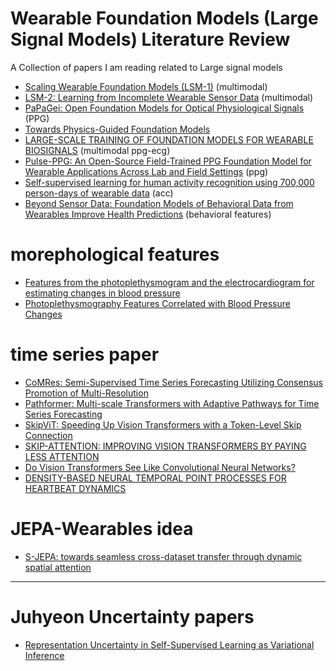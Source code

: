 # Wearable Foundation Models (Large Signal Models) Literature Review
A Collection of papers I am reading related to Large signal models 
- [Scaling Wearable Foundation Models (LSM-1)](https://arxiv.org/abs/2410.13638) (multimodal)
- [LSM-2: Learning from Incomplete Wearable Sensor Data](https://arxiv.org/pdf/2506.05321) (multimodal)
- [PaPaGei: Open Foundation Models for Optical Physiological Signals](https://openreview.net/forum?id=kYwTmlq6Vn) (PPG)
- [Towards Physics-Guided Foundation Models](https://arxiv.org/abs/2502.15013v1)
- [LARGE-SCALE TRAINING OF FOUNDATION MODELS FOR WEARABLE BIOSIGNALS](https://arxiv.org/abs/2312.05409) (multimodal ppg-ecg)
- [Pulse-PPG: An Open-Source Field-Trained PPG Foundation Model for Wearable Applications Across Lab and Field Settings](https://arxiv.org/abs/2502.01108v1) (ppg)
- [Self-supervised learning for human activity recognition using 700,000 person-days of wearable data](https://www.nature.com/articles/s41746-024-01062-3#further-reading) (acc)
- [Beyond Sensor Data: Foundation Models of Behavioral Data from Wearables Improve Health Predictions](https://openreview.net/forum?id=DtVVltU1ak) (behavioral features)

# morephological features 
- [Features from the photoplethysmogram and the electrocardiogram for estimating changes in blood pressure](https://www.nature.com/articles/s41598-022-27170-2)
- [Photoplethysmography Features Correlated with Blood Pressure Changes](https://www.mdpi.com/2075-4418/14/20/2309)

# time series paper
- [CoMRes: Semi-Supervised Time Series Forecasting Utilizing Consensus Promotion of Multi-Resolution](https://openreview.net/forum?id=bRa4JLPzii&noteId=iI7xlVG9pG)
- [Pathformer: Multi-scale Transformers with Adaptive Pathways for Time Series Forecasting](https://arxiv.org/abs/2402.05956)
- [SkipViT: Speeding Up Vision Transformers with a Token-Level Skip Connection](https://arxiv.org/pdf/2401.15293)
- [SKIP-ATTENTION: IMPROVING VISION TRANSFORMERS BY PAYING LESS ATTENTION](https://openreview.net/pdf?id=vI95kcLAoU)
- [Do Vision Transformers See Like Convolutional Neural Networks?](https://proceedings.neurips.cc/paper/2021/file/652cf38361a209088302ba2b8b7f51e0-Paper.pdf)
- [DENSITY-BASED NEURAL TEMPORAL POINT PROCESSES FOR HEARTBEAT DYNAMICS](https://openreview.net/pdf?id=CRTVmL4VBv)

# JEPA-Wearables idea
- [S-JEPA: towards seamless cross-dataset transfer through dynamic spatial attention](https://arxiv.org/abs/2403.11772)


---

# Juhyeon Uncertainty papers
- [Representation Uncertainty in Self-Supervised Learning as Variational Inference](https://arxiv.org/pdf/2203.11437)

